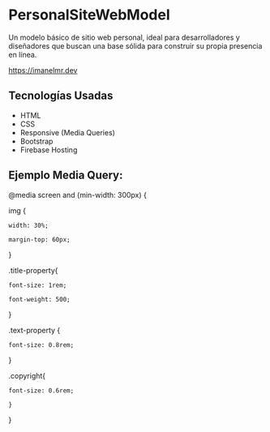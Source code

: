 # PersonalSiteWebModel

Un modelo básico de sitio web personal, ideal para desarrolladores y diseñadores que buscan una base sólida para construir su propia presencia en línea.

https://imanelmr.dev
## Tecnologías Usadas
- HTML
- CSS
- Responsive (Media Queries)
- Bootstrap
- Firebase Hosting
## Ejemplo Media Query:

@media screen and (min-width: 300px) {

  img {
  
    width: 30%;
    
    margin-top: 60px;
    
  }
  
  .title-property{
  
    font-size: 1rem;
    
    font-weight: 500;
    
  }
  
  .text-property {
  
    font-size: 0.8rem;
    
  }
  
  .copyright{
  
    font-size: 0.6rem;
    
    }
    
} 



